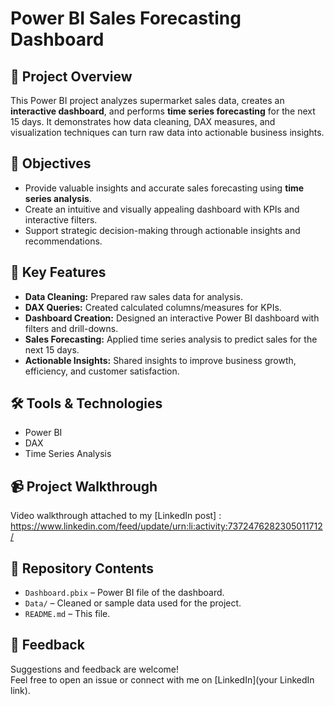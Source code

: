 # Power BI Sales Forecasting Dashboard

## 📌 Project Overview
This Power BI project analyzes supermarket sales data, creates an **interactive dashboard**, and performs **time series forecasting** for the next 15 days. It demonstrates how data cleaning, DAX measures, and visualization techniques can turn raw data into actionable business insights.

## 🎯 Objectives
- Provide valuable insights and accurate sales forecasting using **time series analysis**.
- Create an intuitive and visually appealing dashboard with KPIs and interactive filters.
- Support strategic decision-making through actionable insights and recommendations.

## 📝 Key Features
- **Data Cleaning:** Prepared raw sales data for analysis.
- **DAX Queries:** Created calculated columns/measures for KPIs.
- **Dashboard Creation:** Designed an interactive Power BI dashboard with filters and drill-downs.
- **Sales Forecasting:** Applied time series analysis to predict sales for the next 15 days.
- **Actionable Insights:** Shared insights to improve business growth, efficiency, and customer satisfaction.

## 🛠️ Tools & Technologies
- Power BI
- DAX
- Time Series Analysis

## 📹 Project Walkthrough
Video walkthrough attached to my [LinkedIn post] : https://www.linkedin.com/feed/update/urn:li:activity:7372476282305011712/

## 📂 Repository Contents
- `Dashboard.pbix` – Power BI file of the dashboard.
- `Data/` – Cleaned or sample data used for the project.
- `README.md` – This file.

## 🤝 Feedback
Suggestions and feedback are welcome!  
Feel free to open an issue or connect with me on [LinkedIn](your LinkedIn link).
